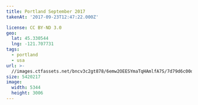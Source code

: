 ```yaml
---
title: Portland September 2017
takenAt: '2017-09-23T12:47:22.000Z'

license: CC BY-ND 3.0
geo:
  lat: 45.330544
  lng: -121.707731
tags:
  - portland
  - usa
url: >-
  //images.ctfassets.net/bncv3c2gt878/6emw2OEESYmaTqHAmlfA7S/7d79d6c00d8587749247fb919e232b2e/portland-september-2017_36607160124_o
size: 5420217
image:
  width: 5344
  height: 3006
---
```

